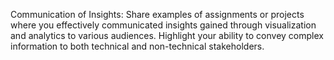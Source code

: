 Communication of Insights:
    Share examples of assignments or projects where you effectively communicated insights gained through visualization and analytics to various audiences.
    Highlight your ability to convey complex information to both technical and non-technical stakeholders.
